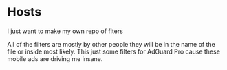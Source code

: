# Hosts
I just want to make my own repo of flters

All of the filters are mostly by other people they will be in the name of the file or inside most likely. This just some filters for AdGuard Pro cause these mobile ads are driving me insane.
